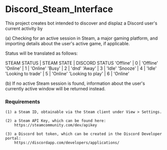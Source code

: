 # Discord_Steam_Interface

This project creates bot intended to discover and displaz a Discord user's 
current activity by

(a) Checking for an active session in Steam, a major gaming platform, and importing 
details about the user's active game, if applicable. 

Status will be translated as follows: 

   STEAM STATUS        | STEAM STATE | DISCORD STATUS
   'Offline'           |      0      | 'Offline'
   'Online'            |      1      | 'Online'
   'Busy'              |      2      | 'dnd'
   'Away'              |      3      | 'Idle'
   'Snooze'            |      4      | 'Idle'
   'Looking to trade'  |      5      | 'Online'
   'Looking to play'   |      6      | 'Online'

(b) If no active Steam session is found, information about the user's currently 
active window will be returned instead. 

### Requirements
 
	(1) a Steam ID, obtainable via the Steam client under View > Settings. 
	
	(2) a Steam API Key, which can be found here: 
    	https://steamcommunity.com/dev/apikey
    	
	(3) a Discord bot token, which can be created in the Discord Developer portal: 
    	https://discordapp.com/developers/applications/
